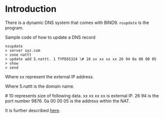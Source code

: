 # Introduction #

There is a dynamic DNS system that comes with BIND9. `nsupdate` is the program.

Sample code of how to update a DNS record

```
nsupdate
> server xyz.com
> zone nattt
> update add 5.nattt. 1 TYPE65324 \# 10 xx xx xx xx 26 94 0a 00 00 05     
> show
> send
```

Where xx represent the external IP address.

Where 5.nattt is the domain name.

\# 10 represents size of following data. xx xx xx xx is external IP. 26 94 is the port number 9876. 0a 00 00 05 is the address within the NAT.

It is further described [here](http://code.google.com/p/nat3d-dns/wiki/CustomRecord).